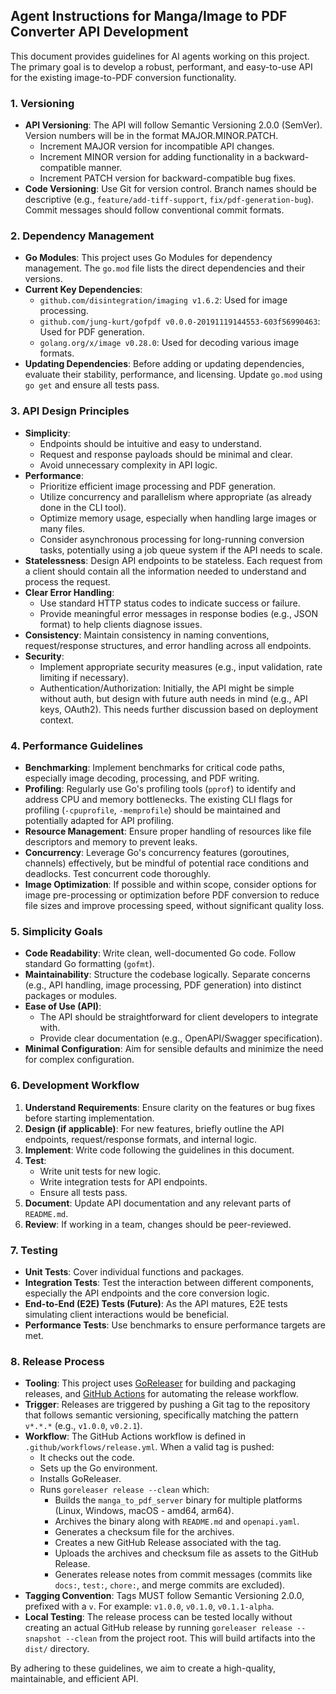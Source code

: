 ## Agent Instructions for Manga/Image to PDF Converter API Development

This document provides guidelines for AI agents working on this project. The primary goal is to develop a robust, performant, and easy-to-use API for the existing image-to-PDF conversion functionality.

### 1. Versioning

*   **API Versioning**: The API will follow Semantic Versioning 2.0.0 (SemVer). Version numbers will be in the format MAJOR.MINOR.PATCH.
    *   Increment MAJOR version for incompatible API changes.
    *   Increment MINOR version for adding functionality in a backward-compatible manner.
    *   Increment PATCH version for backward-compatible bug fixes.
*   **Code Versioning**: Use Git for version control. Branch names should be descriptive (e.g., `feature/add-tiff-support`, `fix/pdf-generation-bug`). Commit messages should follow conventional commit formats.

### 2. Dependency Management

*   **Go Modules**: This project uses Go Modules for dependency management. The `go.mod` file lists the direct dependencies and their versions.
*   **Current Key Dependencies**:
    *   `github.com/disintegration/imaging v1.6.2`: Used for image processing.
    *   `github.com/jung-kurt/gofpdf v0.0.0-20191119144553-603f56990463`: Used for PDF generation.
    *   `golang.org/x/image v0.28.0`: Used for decoding various image formats.
*   **Updating Dependencies**: Before adding or updating dependencies, evaluate their stability, performance, and licensing. Update `go.mod` using `go get` and ensure all tests pass.

### 3. API Design Principles

*   **Simplicity**:
    *   Endpoints should be intuitive and easy to understand.
    *   Request and response payloads should be minimal and clear.
    *   Avoid unnecessary complexity in API logic.
*   **Performance**:
    *   Prioritize efficient image processing and PDF generation.
    *   Utilize concurrency and parallelism where appropriate (as already done in the CLI tool).
    *   Optimize memory usage, especially when handling large images or many files.
    *   Consider asynchronous processing for long-running conversion tasks, potentially using a job queue system if the API needs to scale.
*   **Statelessness**: Design API endpoints to be stateless. Each request from a client should contain all the information needed to understand and process the request.
*   **Clear Error Handling**:
    *   Use standard HTTP status codes to indicate success or failure.
    *   Provide meaningful error messages in response bodies (e.g., JSON format) to help clients diagnose issues.
*   **Consistency**: Maintain consistency in naming conventions, request/response structures, and error handling across all endpoints.
*   **Security**:
    *   Implement appropriate security measures (e.g., input validation, rate limiting if necessary).
    *   Authentication/Authorization: Initially, the API might be simple without auth, but design with future auth needs in mind (e.g., API keys, OAuth2). This needs further discussion based on deployment context.

### 4. Performance Guidelines

*   **Benchmarking**: Implement benchmarks for critical code paths, especially image decoding, processing, and PDF writing.
*   **Profiling**: Regularly use Go's profiling tools (`pprof`) to identify and address CPU and memory bottlenecks. The existing CLI flags for profiling (`-cpuprofile`, `-memprofile`) should be maintained and potentially adapted for API profiling.
*   **Resource Management**: Ensure proper handling of resources like file descriptors and memory to prevent leaks.
*   **Concurrency**: Leverage Go's concurrency features (goroutines, channels) effectively, but be mindful of potential race conditions and deadlocks. Test concurrent code thoroughly.
*   **Image Optimization**: If possible and within scope, consider options for image pre-processing or optimization before PDF conversion to reduce file sizes and improve processing speed, without significant quality loss.

### 5. Simplicity Goals

*   **Code Readability**: Write clean, well-documented Go code. Follow standard Go formatting (`gofmt`).
*   **Maintainability**: Structure the codebase logically. Separate concerns (e.g., API handling, image processing, PDF generation) into distinct packages or modules.
*   **Ease of Use (API)**:
    *   The API should be straightforward for client developers to integrate with.
    *   Provide clear documentation (e.g., OpenAPI/Swagger specification).
*   **Minimal Configuration**: Aim for sensible defaults and minimize the need for complex configuration.

### 6. Development Workflow

1.  **Understand Requirements**: Ensure clarity on the features or bug fixes before starting implementation.
2.  **Design (if applicable)**: For new features, briefly outline the API endpoints, request/response formats, and internal logic.
3.  **Implement**: Write code following the guidelines in this document.
4.  **Test**:
    *   Write unit tests for new logic.
    *   Write integration tests for API endpoints.
    *   Ensure all tests pass.
5.  **Document**: Update API documentation and any relevant parts of `README.md`.
6.  **Review**: If working in a team, changes should be peer-reviewed.

### 7. Testing

*   **Unit Tests**: Cover individual functions and packages.
*   **Integration Tests**: Test the interaction between different components, especially the API endpoints and the core conversion logic.
*   **End-to-End (E2E) Tests (Future)**: As the API matures, E2E tests simulating client interactions would be beneficial.
*   **Performance Tests**: Use benchmarks to ensure performance targets are met.

### 8. Release Process

*   **Tooling**: This project uses [GoReleaser](https://goreleaser.com/) for building and packaging releases, and [GitHub Actions](https://github.com/features/actions) for automating the release workflow.
*   **Trigger**: Releases are triggered by pushing a Git tag to the repository that follows semantic versioning, specifically matching the pattern `v*.*.*` (e.g., `v1.0.0`, `v0.2.1`).
*   **Workflow**: The GitHub Actions workflow is defined in `.github/workflows/release.yml`. When a valid tag is pushed:
    *   It checks out the code.
    *   Sets up the Go environment.
    *   Installs GoReleaser.
    *   Runs `goreleaser release --clean` which:
        *   Builds the `manga_to_pdf_server` binary for multiple platforms (Linux, Windows, macOS - amd64, arm64).
        *   Archives the binary along with `README.md` and `openapi.yaml`.
        *   Generates a checksum file for the archives.
        *   Creates a new GitHub Release associated with the tag.
        *   Uploads the archives and checksum file as assets to the GitHub Release.
        *   Generates release notes from commit messages (commits like `docs:`, `test:`, `chore:`, and merge commits are excluded).
*   **Tagging Convention**: Tags MUST follow Semantic Versioning 2.0.0, prefixed with a `v`. For example: `v1.0.0`, `v0.1.0`, `v0.1.1-alpha`.
*   **Local Testing**: The release process can be tested locally without creating an actual GitHub release by running `goreleaser release --snapshot --clean` from the project root. This will build artifacts into the `dist/` directory.

By adhering to these guidelines, we aim to create a high-quality, maintainable, and efficient API.
